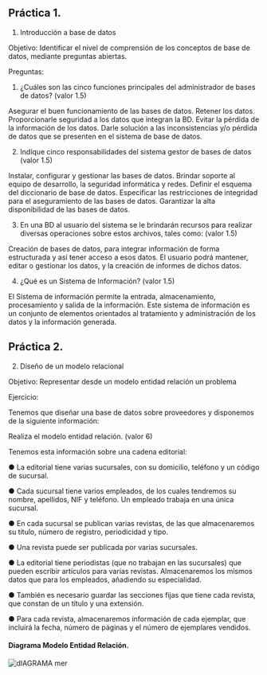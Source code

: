 ## Práctica 1.

1. Introducción a base de datos

Objetivo: Identificar el nivel de comprensión de los conceptos de base de datos,
mediante preguntas abiertas.
 
Preguntas:

1. ¿Cuáles son las cinco funciones principales del administrador de bases de datos?
(valor 1.5)

Asegurar el buen funcionamiento de las bases de datos.
Retener los datos.
Proporcionarle seguridad a los datos que integran la BD.
Evitar la pérdida de la información de los datos.
Darle solución a las inconsistencias y/o pérdida de datos que se presenten en el sistema de base de datos.

2. Indíque cinco responsabilidades del sistema gestor de bases de datos (valor 1.5)

Instalar, configurar y gestionar las bases de datos.
Brindar soporte al equipo de desarrollo, la seguridad informática y redes.
Definir el esquema del diccionario de base de datos.
Especificar las restricciones de integridad para el aseguramiento de las bases de datos.
Garantizar la alta disponibilidad de las bases de datos.

3. En una BD al usuario del sistema se le brindarán recursos para realizar diversas
operaciones sobre estos archivos, tales como: (valor 1.5)

Creación de bases de datos, para integrar información de forma estructurada y así tener acceso a esos datos.
El usuario podrá mantener, editar o gestionar los datos, y la creación de informes de dichos datos.

4. ¿Qué es un Sistema de Información? (valor 1.5)

El Sistema de información permite la entrada, almacenamiento, procesamiento y salida de la información. Este sistema de información es un conjunto de elementos orientados al tratamiento y administración de los datos y la información generada.

## Práctica 2.

2. Diseño de un modelo relacional

Objetivo: Representar desde un modelo entidad relación un problema


Ejercicio:

Tenemos que diseñar una base de datos sobre proveedores y disponemos de la siguiente
información:

Realiza el modelo entidad relación. (valor 6)

Tenemos esta información sobre una cadena editorial:

● La editorial tiene varias sucursales, con su domicilio, teléfono y un código de
sucursal.

● Cada sucursal tiene varios empleados, de los cuales tendremos su nombre,
apellidos, NIF y teléfono. Un empleado trabaja en una única sucursal.

● En cada sucursal se publican varias revistas, de las que almacenaremos su título,
número de registro, periodicidad y tipo.

● Una revista puede ser publicada por varias sucursales.

● La editorial tiene periodistas (que no trabajan en las sucursales) que pueden
escribir artículos para varias revistas. Almacenaremos los mismos datos que para
los empleados, añadiendo su especialidad.

● También es necesario guardar las secciones fijas que tiene cada revista, que
constan de un título y una extensión.

● Para cada revista, almacenaremos información de cada ejemplar, que incluirá la
fecha, número de páginas y el número de ejemplares vendidos.

#### Diagrama Modelo Entidad Relación.

![dIAGRAMA mer](https://user-images.githubusercontent.com/103280092/175123796-1aca8493-6a49-4a84-94ef-d285b383e6f1.png)

